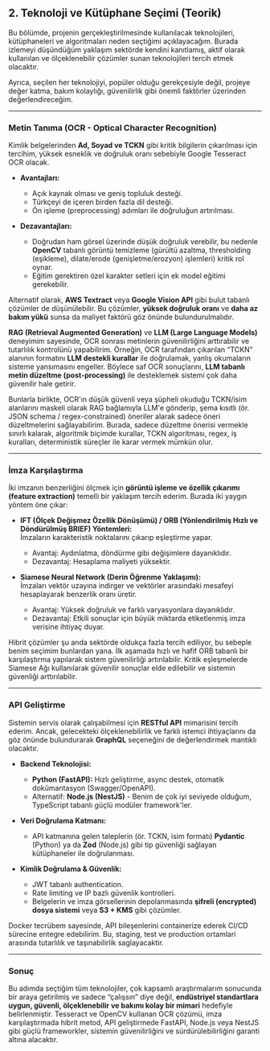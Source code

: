 ## 2. Teknoloji ve Kütüphane Seçimi (Teorik)

Bu bölümde, projenin gerçekleştirilmesinde kullanılacak teknolojileri, kütüphaneleri ve algoritmaları neden seçtiğimi açıklayacağım. Burada izlemeyi düşündüğüm yaklaşım sektörde kendini kanıtlamış, aktif olarak kullanılan ve ölçeklenebilir çözümler sunan teknolojileri tercih etmek olacaktır.

Ayrıca, seçilen her teknolojiyi, popüler olduğu gerekçesiyle değil, projeye değer katma, bakım kolaylığı, güvenilirlik gibi önemli faktörler üzerinden değerlendireceğim.

---

### Metin Tanıma (OCR - Optical Character Recognition)
Kimlik belgelerinden **Ad, Soyad ve TCKN**  gibi kritik bilgilerin çıkarılması için tercihim, yüksek esneklik ve doğruluk oranı sebebiyle Google Tesseract OCR olacak.

- **Avantajları:**  
  - Açık kaynak olması ve geniş topluluk desteği.  
  - Türkçeyi de içeren birden fazla dil desteği.
  - Ön işleme (preprocessing) adımları ile doğruluğun artırılması.

- **Dezavantajları:**  
  - Doğrudan ham görsel üzerinde düşük doğruluk verebilir, bu nedenle **OpenCV** tabanlı görüntü temizleme (gürültü azaltma, thresholding (eşikleme), dilate/erode (genişletme/erozyon) işlemleri) kritik rol oynar.
  - Eğitim gerektiren özel karakter setleri için ek model eğitimi gerekebilir.

Alternatif olarak, **AWS Textract** veya **Google Vision API** gibi bulut tabanlı çözümler de düşünülebilir. Bu çözümler, **yüksek doğruluk oranı** ve **daha az bakım yükü** sunsa da maliyet faktörü göz önünde bulundurulmalıdır.  

**RAG (Retrieval Augmented Generation)** ve **LLM (Large Language Models)** deneyimim sayesinde, OCR sonrası metinlerin güvenilirliğini arttırabilir ve tutarlılık kontrolünü yapabilirim. Örneğin, OCR tarafından çıkarılan “TCKN” alanının formatını **LLM destekli kurallar** ile doğrulamak, yanlış okumaların sisteme yansımasını engeller. Böylece saf OCR sonuçlarını, **LLM tabanlı metin düzeltme (post-processing)** ile desteklemek sistemi çok daha güvenilir hale getirir.

Bunlarla birlikte, OCR'ın düşük güvenli veya şüpheli okuduğu TCKN/isim alanlarını maskeli olarak RAG bağlamıyla LLM'e gönderip, şema kısıtlı (ör. JSON schema / regex-constrained) öneriler alarak sadece öneri düzeltmelerini sağlayabilirim. Burada, sadece düzeltme önerisi vermekle sınırlı kalarak, algoritmik biçimde kurallar, TCKN algoritması, regex, iş kuralları, deterministik süreçler ile karar vermek mümkün olur.

---

### İmza Karşılaştırma
İki imzanın benzerliğini ölçmek için **görüntü işleme ve özellik çıkarımı (feature extraction)** temelli bir yaklaşım tercih ederim. Burada iki yaygın yöntem öne çıkar:  

- **IFT (Ölçek Değişmez Özellik Dönüşümü) / ORB (Yönlendirilmiş Hızlı ve Döndürülmüş BRIEF) Yöntemleri:**  
  İmzaların karakteristik noktalarını çıkarıp eşleştirme yapar.  
  - Avantaj: Aydınlatma, döndürme gibi değişimlere dayanıklıdır.  
  - Dezavantaj: Hesaplama maliyeti yüksektir.  

- **Siamese Neural Network (Derin Öğrenme Yaklaşımı):**  
  İmzaları vektör uzayına indirger ve vektörler arasındaki mesafeyi hesaplayarak benzerlik oranı üretir.
  - Avantaj: Yüksek doğruluk ve farklı varyasyonlara dayanıklıdır.
  - Dezavantaj: Etkili sonuçlar için büyük miktarda etiketlenmiş imza verisine ihtiyaç duyar.

Hibrit çözümler şu anda sektörde oldukça fazla tercih ediliyor, bu sebeple benim seçimim bunlardan yana. İlk aşamada hızlı ve hafif ORB tabanlı bir karşılaştırma yapılarak sistem güvenilirliği artırılabilir. Kritik eşleşmelerde Siamese Ağı kullanılarak güvenilir sonuçlar elde edilebilir ve sistemin güvenliği arttırılabilir.

---

### API Geliştirme
Sistemin servis olarak çalışabilmesi için **RESTful API** mimarisini tercih ederim. Ancak, gelecekteki ölçeklenebilirlik ve farklı istemci ihtiyaçlarını da göz önünde bulundurarak **GraphQL** seçeneğini de değerlendirmek mantıklı olacaktır.  

- **Backend Teknolojisi:**  
  - **Python (FastAPI):** Hızlı geliştirme, async destek, otomatik dokümantasyon (Swagger/OpenAPI).  
  - Alternatif: **Node.js (NestJS)** - Benim de çok iyi seviyede olduğum, TypeScript tabanlı güçlü modüler framework'ler.

- **Veri Doğrulama Katmanı:**  
  - API katmanına gelen taleplerin (ör. TCKN, isim formatı) **Pydantic** (Python) ya da **Zod** (Node.js) gibi tip güvenliği sağlayan kütüphaneler ile doğrulanması.  

- **Kimlik Doğrulama & Güvenlik:**  
  - JWT tabanlı authentication.  
  - Rate limiting ve IP bazlı güvenlik kontrolleri.  
  - Belgelerin ve imza görsellerinin depolanmasında **şifreli (encrypted) dosya sistemi** veya **S3 + KMS** gibi çözümler.  

Docker tecrübem sayesinde, API bileşenlerini containerize ederek CI/CD sürecine entegre edebilirim. Bu, staging, test ve production ortamlari arasında tutarlılık ve taşınabilirlik saglayacaktir.

---

### Sonuç
Bu adımda seçtiğim tüm teknolojiler, çok kapsamlı araştırmalarım sonucunda bir araya getirilmiş ve sadece “çalışsın” diye değil, **endüstriyel standartlara uygun, güvenli, ölçeklenebilir ve bakımı kolay bir mimari** hedefiyle belirlenmiştir. Tesseract ve OpenCV kullanan OCR çözümü, imza karşılaştırmada hibrit metod, API geliştirmede FastAPI, Node.js veya NestJS gibi güçlü frameworkler, sistemin güvenilirliğini ve sürdürülebilirliğini garanti altına alacaktır.
